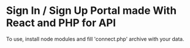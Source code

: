 # Sign In / Sign Up  Portal made With React and PHP for API

To use, install node modules and fill 'connect.php' archive with your data.
